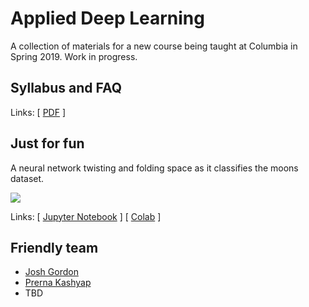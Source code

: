 # Applied Deep Learning

A collection of materials for a new course being taught at Columbia in Spring 2019. Work in progress.

## Syllabus and FAQ
Links: \[ [PDF](https://github.com/random-forests/applied-dl/blob/master/syllabus.pdf) \]

## Just for fun
A neural network twisting and folding space as it classifies the moons dataset.

<img src="https://storage.googleapis.com/applied-dl/moons.gif">

Links: \[ [Jupyter Notebook](https://github.com/random-forests/applied-dl/blob/master/examples/twist_and_fold_moons.ipynb) \] [ [Colab](https://colab.research.google.com/github/random-forests/applied-dl/blob/master/examples/twist_and_fold_moons.ipynb) \]

## Friendly team
- [Josh Gordon](https://twitter.com/random_forests)
- [Prerna Kashyap](https://github.com/prerna135)
- TBD
